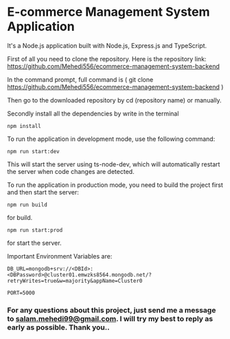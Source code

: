 # E-commerce Management System Application

It's a Node.js application built with Node.js, Express.js and TypeScript.

First of all you need to clone the repository. Here is the repository link:
https://github.com/Mehedi556/ecommerce-management-system-backend

In the command prompt, full command is ( git clone https://github.com/Mehedi556/ecommerce-management-system-backend )

Then go to the downloaded repository by cd (repository name) or manually.

Secondly install all the dependencies by write in the terminal

    npm install 




To run the application in development mode, use the following command: 

    npm run start:dev




This will start the server using ts-node-dev, which will automatically restart the server when code changes are detected.

To run the application in production mode, you need to build the project first and then start the server: 

    npm run build 

for build.

    npm run start:prod 


for start the server.

Important Environment Variables are:

    DB_URL=mongodb+srv://<DBId>:<DBPassword>@cluster01.emwzks8564.mongodb.net/?retryWrites=true&w=majority&appName=Cluster0
    
    PORT=5000


### For any questions about this project, just send me a message to salam.mehedi99@gmail.com. I will try my best to reply as early as possible. Thank you..